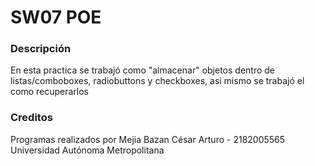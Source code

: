 # SW07 POE
### Descripción
En esta practica se trabajó como "almacenar" objetos dentro de listas/comboboxes, radiobuttons y checkboxes, asi mismo se trabajó el como recuperarlos 

### Creditos
Programas realizados por Mejia Bazan César Arturo - 2182005565
Universidad Autónoma Metropolitana